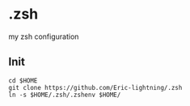 # .zsh
my zsh configuration

## Init
```
cd $HOME
git clone https://github.com/Eric-lightning/.zsh
ln -s $HOME/.zsh/.zshenv $HOME/
```
